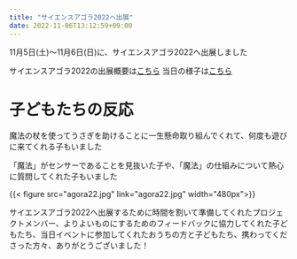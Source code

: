 ```yaml
---
title: "サイエンスアゴラ2022へ出展"
date: 2022-11-06T13:12:59+09:00
---
```

11月5日(土)〜11月6日(日)に、サイエンスアゴラ2022へ出展しました
<!--more-->

サイエンスアゴラ2022の出展概要は[こちら](https://www.jst.go.jp/sis/scienceagora/2022/booth/515.html)
当日の様子は[こちら](https://www.jst.go.jp/sis/scienceagora/2022/picture_booth.html)

# 子どもたちの反応

魔法の杖を使ってうさぎを助けることに一生懸命取り組んでくれて、何度も遊びに来てくれる子もいました

「魔法」がセンサーであることを見抜いた子や、「魔法」の仕組みについて熱心に質問してくれた子もいました

{{< figure src="agora22.jpg" link="agora22.jpg" width="480px">}}

サイエンスアゴラ2022へ出展するために時間を割いて準備してくれたプロジェクトメンバー、よりよいものにするためのフィードバックに協力してくれた子どもたち、当日イベントに参加してくれたおうちの方と子どもたち、携わってくださった方々、ありがとうございました！
